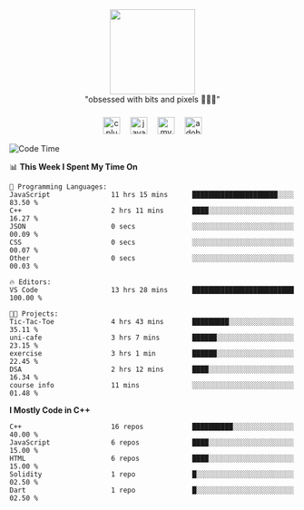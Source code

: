 


  <div align="center">
    
   <img src = "https://i.postimg.cc/W1R4TF4j/d6kpuve-c97567cf-518b-4b86-a271-5c89d88d22f7.gif"  width=150px height=150px />
 </div>

<div align="center">
  "obsessed with bits and pixels 🧑‍💻🎨"
</div>

  ###
<div align="center">
  <!--<img src="https://cdn.jsdelivr.net/gh/devicons/devicon/icons/javascript/javascript-original.svg" height="30" alt="javascript logo"  />
  <img width="10" />
  <img src="https://cdn.jsdelivr.net/gh/devicons/devicon/icons/react/react-original.svg" height="30" alt="react logo"  />
  <img width="10" />
  <img src="https://cdn.jsdelivr.net/gh/devicons/devicon/icons/nodejs/nodejs-original.svg" height="30" alt="nodejs logo"  />
  <img width="10" />
 <img src="https://cdn.jsdelivr.net/gh/devicons/devicon/icons/flutter/flutter-original.svg" height="30" alt="flutter logo"  />
 <img width="10" />-->
  <img src="https://cdn.jsdelivr.net/gh/devicons/devicon/icons/cplusplus/cplusplus-original.svg" height="30" alt="cpluplus logo"  />
  <img width="10" />
  <img src="https://cdn.jsdelivr.net/gh/devicons/devicon/icons/java/java-original.svg" height="30" alt="java logo"  />
  <img width="10" />
  <img src="https://skillicons.dev/icons?i=mysql" height="30" alt="mysql logo"  />
  <img width="10" />
  <img src="https://skillicons.dev/icons?i=pr" height="30" alt="adobepremierepro logo"  />
</div>




<!--START_SECTION:waka-->
![Code Time](http://img.shields.io/badge/Code%20Time-195%20hrs%2017%20mins-blue)

📊 **This Week I Spent My Time On** 

```text
💬 Programming Languages: 
JavaScript               11 hrs 15 mins      █████████████████████░░░░   83.50 % 
C++                      2 hrs 11 mins       ████░░░░░░░░░░░░░░░░░░░░░   16.27 % 
JSON                     0 secs              ░░░░░░░░░░░░░░░░░░░░░░░░░   00.09 % 
CSS                      0 secs              ░░░░░░░░░░░░░░░░░░░░░░░░░   00.07 % 
Other                    0 secs              ░░░░░░░░░░░░░░░░░░░░░░░░░   00.03 % 

🔥 Editors: 
VS Code                  13 hrs 28 mins      █████████████████████████   100.00 % 

🐱‍💻 Projects: 
Tic-Tac-Toe              4 hrs 43 mins       █████████░░░░░░░░░░░░░░░░   35.11 % 
uni-cafe                 3 hrs 7 mins        ██████░░░░░░░░░░░░░░░░░░░   23.15 % 
exercise                 3 hrs 1 min         ██████░░░░░░░░░░░░░░░░░░░   22.45 % 
DSA                      2 hrs 12 mins       ████░░░░░░░░░░░░░░░░░░░░░   16.34 % 
course info              11 mins             ░░░░░░░░░░░░░░░░░░░░░░░░░   01.48 % 
```

**I Mostly Code in C++** 

```text
C++                      16 repos            ██████████░░░░░░░░░░░░░░░   40.00 % 
JavaScript               6 repos             ████░░░░░░░░░░░░░░░░░░░░░   15.00 % 
HTML                     6 repos             ████░░░░░░░░░░░░░░░░░░░░░   15.00 % 
Solidity                 1 repo              █░░░░░░░░░░░░░░░░░░░░░░░░   02.50 % 
Dart                     1 repo              █░░░░░░░░░░░░░░░░░░░░░░░░   02.50 % 
```




<!--END_SECTION:waka-->
